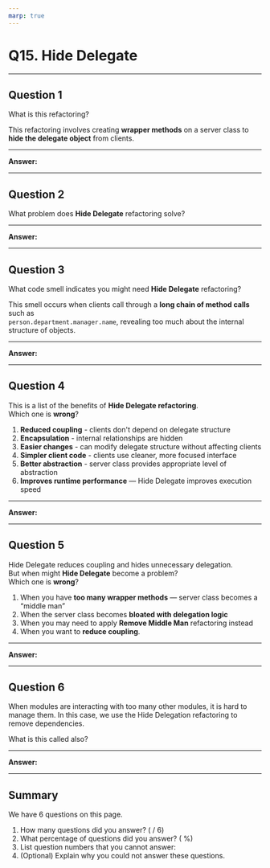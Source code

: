 ```yaml
---
marp: true
---
```


# Q15. Hide Delegate

---

## Question 1

What is this refactoring?

This refactoring involves creating **wrapper methods** on a server class to **hide the delegate object** from clients.  

---

**Answer:**  


---

## Question 2

What problem does **Hide Delegate** refactoring solve?  

---

**Answer:**  


---

## Question 3

What code smell indicates you might need **Hide Delegate** refactoring?

This smell occurs when clients call through a **long chain of method calls** such as  
`person.department.manager.name`, revealing too much about the internal structure of objects.  

---

**Answer:**


---

## Question 4

This is a list of the benefits of **Hide Delegate refactoring**.  
Which one is **wrong**?

1. **Reduced coupling** - clients don't depend on delegate structure
2. **Encapsulation** - internal relationships are hidden
3. **Easier changes** - can modify delegate structure without affecting clients
4. **Simpler client code** - clients use cleaner, more focused interface
5. **Better abstraction** - server class provides appropriate level of abstraction
6. **Improves runtime performance** — Hide Delegate improves execution speed

---

**Answer:**


---

## Question 5

Hide Delegate reduces coupling and hides unnecessary delegation.  
But when might **Hide Delegate** become a problem?  
Which one is **wrong**?

1. When you have **too many wrapper methods** — server class becomes a “middle man”  
2. When the server class becomes **bloated with delegation logic**  
3. When you may need to apply **Remove Middle Man** refactoring instead  
4. When you want to **reduce coupling**.

---

**Answer:**


---

## Question 6

When modules are interacting with too many other modules, it is hard to manage them.
In this case, we use the Hide Delegation refactoring to remove dependencies.

What is this called also?

---

**Answer:**


---

## Summary

We have 6 questions on this page.

1. How many questions did you answer? ( / 6)
2. What percentage of questions did you answer? (  %)
3. List question numbers that you cannot answer:
4. (Optional) Explain why you could not answer these questions.
